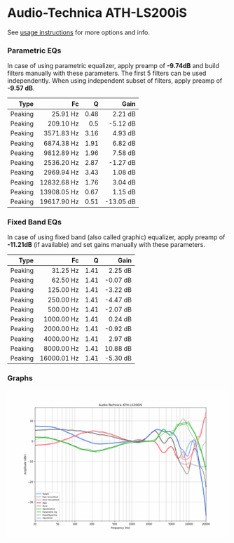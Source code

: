 # Audio-Technica ATH-LS200iS
See [usage instructions](https://github.com/jaakkopasanen/AutoEq#usage) for more options and info.

### Parametric EQs
In case of using parametric equalizer, apply preamp of **-9.74dB** and build filters manually
with these parameters. The first 5 filters can be used independently.
When using independent subset of filters, apply preamp of **-9.57 dB**.

| Type    | Fc          |    Q | Gain      |
|--------:|------------:|-----:|----------:|
| Peaking | 25.91 Hz    | 0.48 | 2.21 dB   |
| Peaking | 209.10 Hz   | 0.5  | -5.12 dB  |
| Peaking | 3571.83 Hz  | 3.16 | 4.93 dB   |
| Peaking | 6874.38 Hz  | 1.91 | 6.82 dB   |
| Peaking | 9812.89 Hz  | 1.96 | 7.58 dB   |
| Peaking | 2536.20 Hz  | 2.87 | -1.27 dB  |
| Peaking | 2969.94 Hz  | 3.43 | 1.08 dB   |
| Peaking | 12832.68 Hz | 1.76 | 3.04 dB   |
| Peaking | 13908.05 Hz | 0.67 | 1.15 dB   |
| Peaking | 19617.90 Hz | 0.51 | -13.05 dB |

### Fixed Band EQs
In case of using fixed band (also called graphic) equalizer, apply preamp of **-11.21dB**
(if available) and set gains manually with these parameters.

| Type    | Fc          |    Q | Gain     |
|--------:|------------:|-----:|---------:|
| Peaking | 31.25 Hz    | 1.41 | 2.25 dB  |
| Peaking | 62.50 Hz    | 1.41 | -0.07 dB |
| Peaking | 125.00 Hz   | 1.41 | -3.22 dB |
| Peaking | 250.00 Hz   | 1.41 | -4.47 dB |
| Peaking | 500.00 Hz   | 1.41 | -2.07 dB |
| Peaking | 1000.00 Hz  | 1.41 | 0.24 dB  |
| Peaking | 2000.00 Hz  | 1.41 | -0.92 dB |
| Peaking | 4000.00 Hz  | 1.41 | 2.97 dB  |
| Peaking | 8000.00 Hz  | 1.41 | 10.88 dB |
| Peaking | 16000.01 Hz | 1.41 | -5.30 dB |

### Graphs
![](./Audio-Technica%20ATH-LS200iS.png)